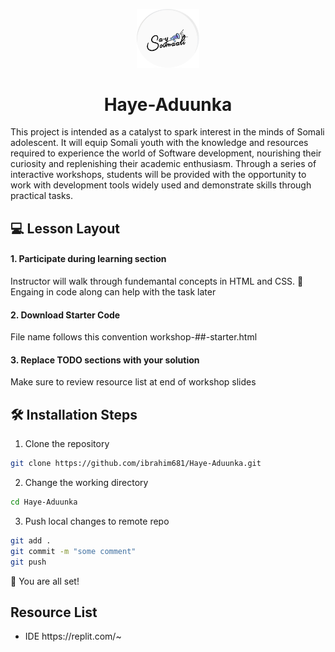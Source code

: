 <p align="center">
  <a href="https://rahuldkjain.github.io/gh-profile-readme-generator">
    <img alt="Say Somali Logo" src="./images/logo.png" width="100" />
  </a>
</p>
<h1 align="center">
  Haye-Aduunka
</h1>
<p>
This project is intended as a catalyst to spark interest in the minds of Somali adolescent. It will equip Somali youth with the knowledge and resources required to experience the world of Software development, nourishing their curiosity and replenishing their academic enthusiasm. Through a series of interactive workshops, students will be provided with the opportunity to work with development tools widely used and demonstrate skills through practical tasks.  
</p>

## 💻 Lesson Layout

<h4> 1. Participate during learning section </h4>
Instructor will walk through fundemantal concepts in HTML and CSS. 🔑 Engaing in code along can help with the task later

<h4> 2. Download Starter Code </h4>
File name follows this convention workshop-##-starter.html

<h4> 3. Replace TODO sections with your solution </h4>
Make sure to review resource list at end of workshop slides 


## 🛠️ Installation Steps

1. Clone the repository

```bash
git clone https://github.com/ibrahim681/Haye-Aduunka.git
```

2. Change the working directory

```bash
cd Haye-Aduunka
```

3. Push local changes to remote repo
```bash
git add .
git commit -m "some comment"
git push
```

🌟 You are all set!

## Resource List 
<ul>
<li> IDE https://replit.com/~ </li>
</ul>
